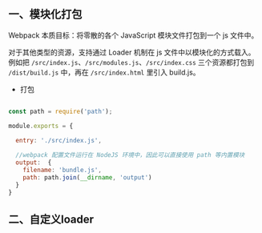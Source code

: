 

## 一、模块化打包

Webpack 本质目标：将零散的各个 JavaScript 模块文件打包到一个 js 文件中。

对于其他类型的资源，支持通过 Loader 机制在 js 文件中以模块化的方式载入。例如把 `/src/index.js`、`/src/modules.js`、`/src/index.css` 三个资源都打包到 `/dist/build.js` 中，再在 `/src/index.html` 里引入 build.js。

- 打包

```javascript

const path = require('path');

module.exports = {

  entry: './src/index.js',
  
  //webpack 配置文件运行在 NodeJS 环境中，因此可以直接使用 path 等内置模块
  output:  {
    filename: 'bundle.js',
    path: path.join(__dirname, 'output')
  }
}


```



## 二、自定义loader

